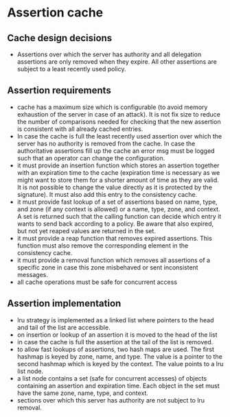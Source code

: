 # Assertion cache

## Cache design decisions
- Assertions over which the server has authority and all delegation assertions are only removed when
  they expire. All other assertions are subject to a least recently used policy.

## Assertion requirements
- cache has a maximum size which is configurable (to avoid memory exhaustion of the server in case
  of an attack). It is not fix size to reduce the number of comparisons needed for checking that the
  new assertion is consistent with all already cached entries.
- In case the cache is full the least recently used assertion over which the server has no authority
  is removed from the cache. In case the authoritative assertions fill up the cache an error msg
  must be logged such that an operator can change the configuration.
- it must provide an insertion function which stores an assertion together with an expiration time
  to the cache (expiration time is necessary as we might want to store them for a shorter amount of
  time as they are valid. It is not possible to change the value directly as it is protected by the
  signature). It must also add this entry to the consistency cache.
- it must provide fast lookup of a set of assertions based on name, type, and zone (if any context
  is allowed) or a name, type, zone, and context. A set is returned such that the calling function
  can decide which entry it wants to send back according to a policy. Be aware that also expired,
  but not yet reaped values are returned in the set.
- it must provide a reap function that removes expired assertions. This function must also remove
  the corresponding element in the consistency cache.
- it must provide a removal function which removes all assertions of a specific zone in case this
  zone misbehaved or sent inconsistent messages.
- all cache operations must be safe for concurrent access

## Assertion implementation
- lru strategy is implemented as a linked list where pointers to the head and tail of the list are
  accessible.
- on insertion or lookup of an assertion it is moved to the head of the list
- in case the cache is full the assertion at the tail of the list is removed.
- to allow fast lookups of assertions, two hash maps are used. The first hashmap is keyed by zone,
  name, and type. The value is a pointer to the second hashmap which is keyed by the context. The
  value points to a lru list node.
- a list node contains a set (safe for concurrent accesses) of objects containing an assertion and
  expiration time. Each object in the set must have the same zone, name, type, and context.
- sections over which this server has authority are not subject to lru removal.
